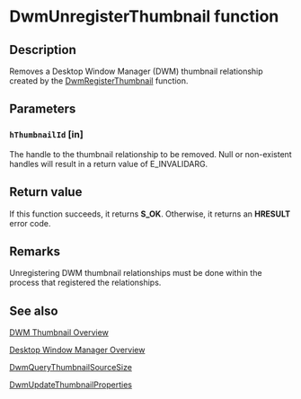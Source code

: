 # DwmUnregisterThumbnail function

## Description

Removes a Desktop Window Manager (DWM) thumbnail relationship created by the [DwmRegisterThumbnail](https://learn.microsoft.com/windows/desktop/api/dwmapi/nf-dwmapi-dwmregisterthumbnail) function.

## Parameters

### `hThumbnailId` [in]

The handle to the thumbnail relationship to be removed. Null or non-existent handles will result in a return value of E_INVALIDARG.

## Return value

If this function succeeds, it returns **S_OK**. Otherwise, it returns an **HRESULT** error code.

## Remarks

Unregistering DWM thumbnail relationships must be done within the process that registered the relationships.

## See also

[DWM Thumbnail Overview](https://learn.microsoft.com/windows/desktop/dwm/thumbnail-ovw)

[Desktop Window Manager Overview](https://learn.microsoft.com/windows/desktop/dwm/dwm-overview)

[DwmQueryThumbnailSourceSize](https://learn.microsoft.com/windows/desktop/api/dwmapi/nf-dwmapi-dwmquerythumbnailsourcesize)

[DwmUpdateThumbnailProperties](https://learn.microsoft.com/windows/desktop/api/dwmapi/nf-dwmapi-dwmupdatethumbnailproperties)